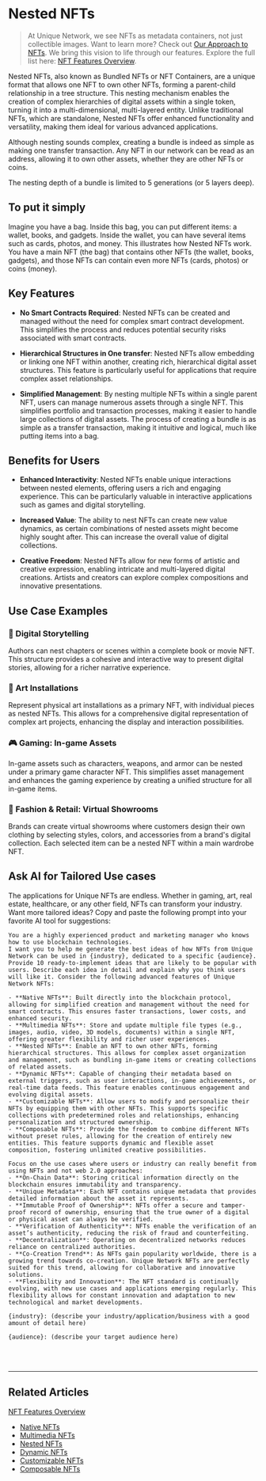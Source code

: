 # Nested NFTs

> At Unique Network, we see NFTs as metadata containers, not just collectible images. Want to learn more? Check out [Our Approach to NFTs](../approach.md). We bring this vision to life through our features. Explore the full list here: [NFT Features Overview](../token-types/nft.md).

Nested NFTs, also known as Bundled NFTs or NFT Containers, are a unique format that allows one NFT to own other NFTs, forming a parent-child relationship in a tree structure. This nesting mechanism enables the creation of complex hierarchies of digital assets within a single token, turning it into a multi-dimensional, multi-layered entity. Unlike traditional NFTs, which are standalone, Nested NFTs offer enhanced functionality and versatility, making them ideal for various advanced applications.

Although nesting sounds complex, creating a bundle is indeed as simple as making one transfer transaction. Any NFT in our network can be read as an address, allowing it to own other assets, whether they are other NFTs or coins.

The nesting depth of a bundle is limited to 5 generations (or 5 layers deep).

## To put it simply

Imagine you have a bag. Inside this bag, you can put different items: a wallet, books, and gadgets. Inside the wallet, you can have several items such as cards, photos, and money. This illustrates how Nested NFTs work. You have a main NFT (the bag) that contains other NFTs (the wallet, books, gadgets), and those NFTs can contain even more NFTs (cards, photos) or coins (money).

## Key Features

- **No Smart Contracts Required**: Nested NFTs can be created and managed without the need for complex smart contract development. This simplifies the process and reduces potential security risks associated with smart contracts.

- **Hierarchical Structures in One transfer**: Nested NFTs allow embedding or linking one NFT within another, creating rich, hierarchical digital asset structures. This feature is particularly useful for applications that require complex asset relationships.

- **Simplified Management**: By nesting multiple NFTs within a single parent NFT, users can manage numerous assets through a single NFT. This simplifies portfolio and transaction processes, making it easier to handle large collections of digital assets. The process of creating a bundle is as simple as a transfer transaction, making it intuitive and logical, much like putting items into a bag.

## Benefits for Users

- **Enhanced Interactivity**: Nested NFTs enable unique interactions between nested elements, offering users a rich and engaging experience. This can be particularly valuable in interactive applications such as games and digital storytelling.

- **Increased Value**: The ability to nest NFTs can create new value dynamics, as certain combinations of nested assets might become highly sought after. This can increase the overall value of digital collections.

- **Creative Freedom**: Nested NFTs allow for new forms of artistic and creative expression, enabling intricate and multi-layered digital creations. Artists and creators can explore complex compositions and innovative presentations.

## Use Case Examples

### 📖 Digital Storytelling
Authors can nest chapters or scenes within a complete book or movie NFT. This structure provides a cohesive and interactive way to present digital stories, allowing for a richer narrative experience.

### 🎨 Art Installations
Represent physical art installations as a primary NFT, with individual pieces as nested NFTs. This allows for a comprehensive digital representation of complex art projects, enhancing the display and interaction possibilities.

### 🎮 Gaming: In-game Assets
In-game assets such as characters, weapons, and armor can be nested under a primary game character NFT. This simplifies asset management and enhances the gaming experience by creating a unified structure for all in-game items.

### 👗 Fashion & Retail: Virtual Showrooms
Brands can create virtual showrooms where customers design their own clothing by selecting styles, colors, and accessories from a brand's digital collection. Each selected item can be a nested NFT within a main wardrobe NFT.


## Ask AI for Tailored Use cases  

The applications for Unique NFTs are endless. Whether in gaming, art, real estate, healthcare, or any other field, NFTs can transform your industry. Want more tailored ideas? Copy and paste the following prompt into your favorite AI tool for suggestions:

```plaintext
You are a highly experienced product and marketing manager who knows how to use blockchain technologies.
I want you to help me generate the best ideas of how NFTs from Unique Network can be used in {industry}, dedicated to a specific {audience}. Provide 10 ready-to-implement ideas that are likely to be popular with users. Describe each idea in detail and explain why you think users will like it. Consider the following advanced features of Unique Network NFTs:

- **Native NFTs**: Built directly into the blockchain protocol, allowing for simplified creation and management without the need for smart contracts. This ensures faster transactions, lower costs, and enhanced security.
- **Multimedia NFTs**: Store and update multiple file types (e.g., images, audio, video, 3D models, documents) within a single NFT, offering greater flexibility and richer user experiences.
- **Nested NFTs**: Enable an NFT to own other NFTs, forming hierarchical structures. This allows for complex asset organization and management, such as bundling in-game items or creating collections of related assets.
- **Dynamic NFTs**: Capable of changing their metadata based on external triggers, such as user interactions, in-game achievements, or real-time data feeds. This feature enables continuous engagement and evolving digital assets.
- **Customizable NFTs**: Allow users to modify and personalize their NFTs by equipping them with other NFTs. This supports specific collections with predetermined roles and relationships, enhancing personalization and structured ownership.
- **Composable NFTs**: Provide the freedom to combine different NFTs without preset rules, allowing for the creation of entirely new entities. This feature supports dynamic and flexible asset composition, fostering unlimited creative possibilities.

Focus on the use cases where users or industry can really benefit from using NFTs and not web 2.0 approaches:
- **On-Chain Data**: Storing critical information directly on the blockchain ensures immutability and transparency.
- **Unique Metadata**: Each NFT contains unique metadata that provides detailed information about the asset it represents.
- **Immutable Proof of Ownership**: NFTs offer a secure and tamper-proof record of ownership, ensuring that the true owner of a digital or physical asset can always be verified.
- **Verification of Authenticity**: NFTs enable the verification of an asset’s authenticity, reducing the risk of fraud and counterfeiting.
- **Decentralization**: Operating on decentralized networks reduces reliance on centralized authorities.
- **Co-Creation Trend**: As NFTs gain popularity worldwide, there is a growing trend towards co-creation. Unique Network NFTs are perfectly suited for this trend, allowing for collaborative and innovative solutions.
- **Flexibility and Innovation**: The NFT standard is continually evolving, with new use cases and applications emerging regularly. This flexibility allows for constant innovation and adaptation to new technological and market developments.

{industry}: (describe your industry/application/business with a good amount of detail here)

{audience}: (describe your target audience here)
```

<br>

<br>

---

## Related Articles

[NFT Features Overview](../token-types/nft.md)

- [Native NFTs](../nft-features/native.md)
- [Multimedia NFTs](../nft-features/multimedia.md)
- [Nested NFTs](../nft-features/nested.md)
- [Dynamic NFTs](../nft-features/dynamic.md)
- [Customizable NFTs](../nft-features/customizable.md)
- [Composable NFTs](../nft-features/composable.md)
 
